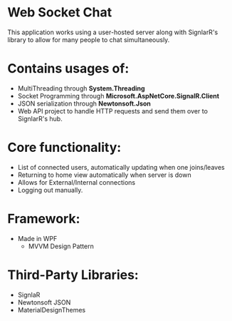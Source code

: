 # Web Socket Chat

This application works using a user-hosted server along with SignlarR's library to allow for many people to chat simultaneously.

# Contains usages of:
* MultiThreading through **System.Threading**
* Socket Programming through **Microsoft.AspNetCore.SignalR.Client**
* JSON serialization through **Newtonsoft.Json**
* Web API project to handle HTTP requests and send them over to SignlarR's hub.

# Core functionality:
* List of connected users, automatically updating when one joins/leaves
* Returning to home view automatically when server is down
* Allows for External/Internal connections
* Logging out manually.

# Framework:
* Made in WPF
     * MVVM Design Pattern
 
 # Third-Party Libraries:
 * SignlaR
 * Newtonsoft JSON
 * MaterialDesignThemes
